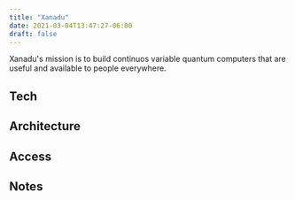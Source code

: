 ```yaml
---
title: "Xanadu"
date: 2021-03-04T13:47:27-06:00
draft: false
---
```


Xanadu's mission is to build continuos variable quantum computers that are useful and available to people everywhere.

## Tech


## Architecture


## Access


## Notes
